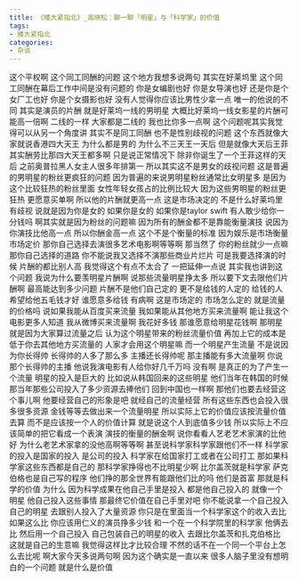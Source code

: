 ```yaml
---
title: 《矮大紧指北》_高晓松：聊一聊「明星」与「科学家」的价值
tags:
- 矮大紧指北
categories:
- 杂谈
---
```


这个平权啊
这个同工同酬的问题
这个地方我想多说两句
其实在好莱坞里
这个同工同酬在幕后工作中间是没有问题的
你是女编剧也好
你是女导演也好
还是你是个女厂工也好
你是个女摄影也好
没有人觉得你应该比男性少拿一点
唯一的他说的不同
其实是演员的片酬
就是好莱坞一线的男明星
大概比好莱坞一线女影星的片酬可能高一倍啊
二线的一样
大家都是二线的
我也比你多一点啊
这个问题呢其实我觉得可以从另一个角度讲
其实不是同工同酬
也不是性别歧视的问题
这个东西就像大家就说香港四大天王
为什么都是男的
为什么不三天王一天后
但是就像大天后王菲
其实酬劳比那四大天王都多啊
只是说正常情况下
除非你诞生了一个王菲这样的天后
之前奥普拉黑人女主人很多年排第一
所以其实这不是男女的歧视问题
这是普遍的男明星的粉丝更疯狂的问题
因为普遍的来说男明星粉丝通常比女明星多
是因为这个比较狂热的粉丝里面
女性年轻女孩占的比例比较大
因为这些男明星的粉丝更狂热
更愿意买单啊
所以他的片酬就更高一点
这是市场决定的
不是什么好莱坞里有歧视
说就是因为你是女的
如果你是女的
如果你是taylor swift
有人敢少给你一分钱吗
啊其实就是因为粉丝的问题嘛
因为所有的酬金都不是靠能衡量演技
说因为你演技比他高一点
所以你酬金高一点
这个不是个衡量的标准
因为娱乐是市场衡量市场定价
那你自己选择去演很多艺术电影啊等等啊
那当然了
你的粉丝就少一点嘛
那你自己选择的道路
你不能说我又选择不演那些商业片烂片
可是我要选择演的时候
片酬的都比别人高
我觉得这个有点不太合了
一把延伸一点说
其实我也讲到这个问题
我说为什么要羡明星片酬啊
说那些流量明星挣太多
所以要下文去限他们片酬啊
最高能达到多少问题
片酬不是他们自己定的
更不是给钱的人定的
给钱的人希望给他五毛钱才好
谁愿意多给钱
有病啊
这是市场定的
市场怎么定的
就是流量的价格吗
说如果我能从百度买来流量
我如果能从其他地方买来流量啊
能让我这个电影更多人知道
我从微博买来流量啊
我花好多钱
那谁愿意给明星花钱啊
那明星就是因为大家算过流量之后
认为这个明星带来的粉丝流量价值
再加上它的成本是低于你去其他地方买流量的
人家才会用这个明星嘛
而一个明星产生流量
不是说因为你长得帅
长得帅的人多了那么多
主播还长得帅呢
那主播能有多大流量啊
你说那个长得帅的主播
他说我演电影有人给你好几千万吗
没有啊
是真正的为了产生一个流量
明星的投入是巨大的
比如说从韩国回来的这些明星
他们当年在韩国的时候
那当年那些公司投入了多少资源去捧他们
回到中国也一样啊
那他们也要去经营这个事儿啊
他要经营自己的形象是吧
就经自己的流量经营
所有这些东西也会投入很多很多资源
金钱等等去做出来一个流量明星
所以实际上它的价值应该按流量价值去算
而不是应该按一个人的价值计算
就是说这个人到底值多少钱
所以实际上不应该简单的把它看成一个表演
演技的衡量的酬金啊
说你看看人艺老艺术家演的比他好
为什么老艺术家拿的没他高啊等等啊
甚至说科学家科学家跟他们不一样
科学家的投入是国家的投入
是公司的投入
科学家在给国家打工或者在公司打工
那如果科学家这些东西都是自己的
那科学家挣得也不比明星少啊
比尔盖茨就是科学家
萨克伯格也是自己写的程序
他们挣的那全世界有能跟他们比的吗
他们是首富
那就是科学的价值
为什么
因为科学成果在他自己手里是投入
都是他自己投入的
就像一个明星
他自己投入这些事情
那最终它价值在自己手里对吧
你不能说拿一个自己投入自己的明星
去跟别人投入了大量资源
你只是在里面当一个科学家这个的收入去比
如果这么比
你应该用仁义的演员挣多少钱
和一个在一个科学院里的科学家
他俩去比
然后用一个自己投入
自己包装自己的明星的收入
去跟比尔盖茨和扎克伯格比
这就是自己的生意嘛
我觉得这样比才比较合理
不然的话不在一个同一个平台上怎么去比呢
啊大家今天多说两句啊
因为这个确实是一直以来
很多人脑子里没有想明白的一个问题
就是什么是价值